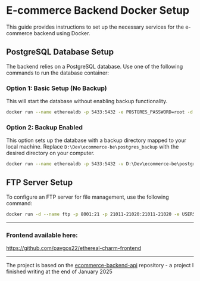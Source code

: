 # E-commerce Backend Docker Setup

This guide provides instructions to set up the necessary services for the e-commerce backend using Docker.

## PostgreSQL Database Setup

The backend relies on a PostgreSQL database. Use one of the following commands to run the database container:

### Option 1: Basic Setup (No Backup)

This will start the database without enabling backup functionality.

```bash
docker run --name etherealdb -p 5433:5432 -e POSTGRES_PASSWORD=root -d postgres
```

### Option 2: Backup Enabled

This option sets up the database with a backup directory mapped to your local machine.
Replace `D:\Dev\ecommerce-be\postgres_backup` with the desired directory on your computer.

```bash
docker run --name etherealdb -p 5433:5432 -v D:\Dev\ecommerce-be\postgres_backup:/var/lib/postgresql/data -e POSTGRES_PASSWORD=postgres -d postgres
```

## FTP Server Setup

To configure an FTP server for file management, use the following command:

```bash
docker run -d --name ftp -p 8001:21 -p 21011-21020:21011-21020 -e USERS="ethereal|ethereal_pass|/home/ethereal|10000" delfer/alpine-ftp-server
```

---

### Frontend available here:

https://github.com/pavgos22/ethereal-charm-frontend

---

The project is based on the [ecommerce-backend-api](https://github.com/pavgos22/ecommerce-backend-api) repository - a project I finished writing at the end of January 2025

